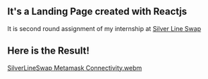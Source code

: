 ## It's a Landing Page created with Reactjs

It is second round assignment of my internship at [Silver Line Swap](https://silverlineswap.org)

## Here is the Result!
[SilverLineSwap Metamask Connectivity.webm](https://user-images.githubusercontent.com/65470058/199560539-8e2e4260-137c-44c2-a1ad-cf8659bc9af3.webm)
